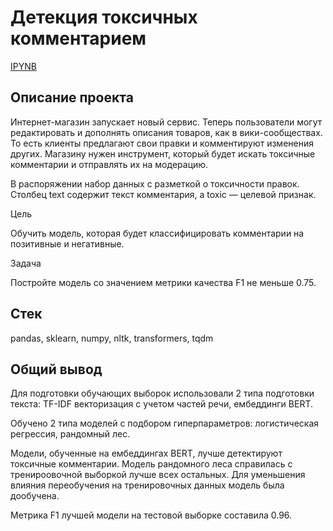 # Детекция токсичных комментарием
[IPYNB](https://github.com/lil-scripter/practicum_projects/blob/d36734b8d4f6986487ad0283a8357f849ee1a5b8/13-NLP-toxic_comments_detection/13-NLP-toxic_comments_detection.ipynb)

## Описание проекта

Интернет-магазин запускает новый сервис. Теперь пользователи могут редактировать и дополнять описания товаров, как в вики-сообществах. То есть клиенты предлагают свои правки и комментируют изменения других. Магазину нужен инструмент, который будет искать токсичные комментарии и отправлять их на модерацию.

В распоряжении набор данных с разметкой о токсичности правок. Столбец text содержит текст комментария, а toxic — целевой признак.

Цель

Обучить модель, которая будет классифицировать комментарии на позитивные и негативные.

Задача

Постройте модель со значением метрики качества F1 не меньше 0.75.

## Стек
pandas, sklearn, numpy, nltk, transformers, tqdm

## Общий вывод

Для подготовки обучающих выборок использовали 2 типа подготовки текста: TF-IDF векторизация с учетом частей речи, ембеддинги BERT.

Обучено 2 типа моделей с подбором гиперпараметров: логистическая регрессия, рандомный лес. 

Модели, обученные на ембеддингах BERT, лучше детектируют токсичные комментарии. Модель рандомного леса справилась с тренироовочной выборкой лучше всех остальных. Для уменьшения влияния переобучения на тренировочных данных модель была дообучена.

Метрика F1 лучшей модели на тестовой выборке составила 0.96.
